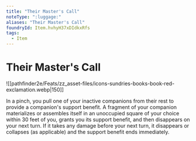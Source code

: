 ```yaml
---
title: "Their Master's Call"
noteType: ":luggage:"
aliases: "Their Master's Call"
foundryId: Item.hvhyH37xDIdkxRfs
tags:
  - Item
---
```


# Their Master's Call
![[pathfinder2e/Feats/zz_asset-files/icons-sundries-books-book-red-exclamation.webp|150]]

In a pinch, you pull one of your inactive companions from their rest to provide a companion's support benefit. A fragment of your companion materializes or assembles itself in an unoccupied square of your choice within 30 feet of you, grants you its support benefit, and then disappears on your next turn. If it takes any damage before your next turn, it disappears or collapses (as applicable) and the support benefit ends immediately.
